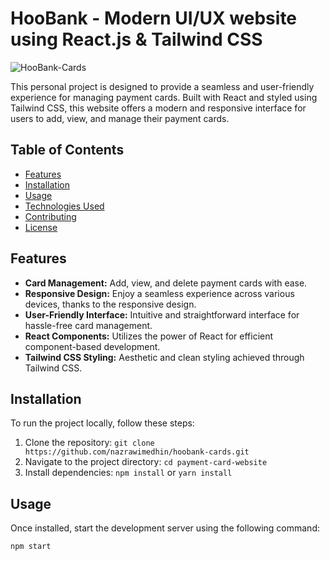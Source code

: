 # HooBank - Modern UI/UX website using React.js & Tailwind CSS

![HooBank-Cards](https://i.ibb.co/BK1Hn0x/Screenshot-2022-08-08-at-4-05-48-PM.png)

This personal project is designed to provide a seamless and user-friendly experience for managing payment cards. Built with React and styled using Tailwind CSS, this website offers a modern and responsive interface for users to add, view, and manage their payment cards.

## Table of Contents

- [Features](#features)
- [Installation](#installation)
- [Usage](#usage)
- [Technologies Used](#technologies-used)
- [Contributing](#contributing)
- [License](#license)

## Features

- **Card Management:** Add, view, and delete payment cards with ease.
- **Responsive Design:** Enjoy a seamless experience across various devices, thanks to the responsive design.
- **User-Friendly Interface:** Intuitive and straightforward interface for hassle-free card management.
- **React Components:** Utilizes the power of React for efficient component-based development.
- **Tailwind CSS Styling:** Aesthetic and clean styling achieved through Tailwind CSS.

## Installation

To run the project locally, follow these steps:

1. Clone the repository: `git clone https://github.com/nazrawimedhin/hoobank-cards.git`
2. Navigate to the project directory: `cd payment-card-website`
3. Install dependencies: `npm install` or `yarn install`

## Usage

Once installed, start the development server using the following command:

```bash
npm start
```
